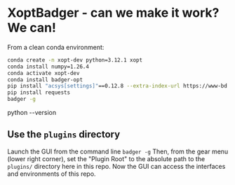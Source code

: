 # XoptBadger - can we make it work? We can!
From a clean conda environment:

```bash
conda create -n xopt-dev python=3.12.1 xopt
conda install numpy=1.26.4
conda activate xopt-dev
conda install badger-opt
pip install "acsys[settings]"==0.12.8 --extra-index-url https://www-bd.fnal.gov/pip3 --no-cache-dir
pip install requests
badger -g
```
python --version


## Use the ```plugins``` directory
Launch the GUI from the command line
```badger -g```
Then, from the gear menu (lower right corner), set the "Plugin Root" to the absolute path to the ```plugins/``` directory here in this repo. Now the GUI can access the interfaces and environments of this repo.
